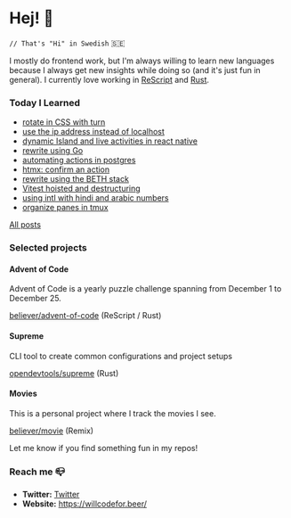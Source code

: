 # Hej! :wave:

`// That's "Hi" in Swedish` 🇸🇪

I mostly do frontend work, but I'm always willing to learn new languages because I always get new insights while doing so (and it's just fun in general). I currently love working in [ReScript](https://rescript-lang.org/) and [Rust](https://www.rust-lang.org/).

### Today I Learned

<!--START_SECTION:feed-->
* [rotate in CSS with turn](https:&#x2F;&#x2F;willcodefor.beer&#x2F;posts&#x2F;turn)
* [use the ip address instead of localhost](https:&#x2F;&#x2F;willcodefor.beer&#x2F;posts&#x2F;localhost)
* [dynamic Island and live activities in react native](https:&#x2F;&#x2F;willcodefor.beer&#x2F;posts&#x2F;rnlive)
* [rewrite using Go](https:&#x2F;&#x2F;willcodefor.beer&#x2F;posts&#x2F;go)
* [automating actions in postgres](https:&#x2F;&#x2F;willcodefor.beer&#x2F;posts&#x2F;pgtrig)
* [htmx: confirm an action](https:&#x2F;&#x2F;willcodefor.beer&#x2F;posts&#x2F;htmxc)
* [rewrite using the BETH stack](https:&#x2F;&#x2F;willcodefor.beer&#x2F;posts&#x2F;beth)
* [Vitest hoisted and destructuring](https:&#x2F;&#x2F;willcodefor.beer&#x2F;posts&#x2F;vitesth)
* [using intl with hindi and arabic numbers](https:&#x2F;&#x2F;willcodefor.beer&#x2F;posts&#x2F;intlu)
* [organize panes in tmux](https:&#x2F;&#x2F;willcodefor.beer&#x2F;posts&#x2F;tmuxswp)
<!--END_SECTION:feed-->

[All posts](https://willcodefor.beer/posts)

### Selected projects

#### Advent of Code

Advent of Code is a yearly puzzle challenge spanning from December 1 to December 25.

[believer/advent-of-code](https://github.com/believer/advent-of-code) (ReScript / Rust)

#### Supreme

CLI tool to create common configurations and project setups

[opendevtools/supreme](https://github.com/opendevtools/supreme) (Rust)

#### Movies

This is a personal project where I track the movies I see.

[believer/movie](https://github.com/believer/movie) (Remix)

Let me know if you find something fun in my repos!

### Reach me 📪 

- **Twitter:** [Twitter](https://twitter.com/rnattochdag)
- **Website:** https://willcodefor.beer/

